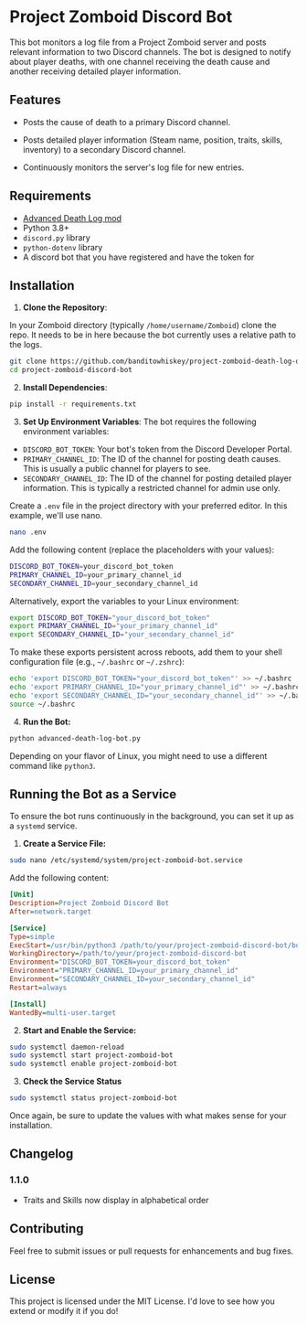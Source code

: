 
# Project Zomboid Discord Bot

  

This bot monitors a log file from a Project Zomboid server and posts relevant information to two Discord channels. The bot is designed to notify about player deaths, with one channel receiving the death cause and another receiving detailed player information.

## Features

- Posts the cause of death to a primary Discord channel.

- Posts detailed player information (Steam name, position, traits, skills, inventory) to a secondary Discord channel.

- Continuously monitors the server's log file for new entries.

## Requirements

- [Advanced Death Log mod](https://steamcommunity.com/sharedfiles/filedetails/?id=3298519559)
- Python 3.8+
- `discord.py` library
- `python-dotenv` library
- A discord bot that you have registered and have the token for


## Installation

1.  **Clone the Repository**:

In your Zomboid directory (typically `/home/username/Zomboid`) clone the repo. It needs to be in here because the bot currently uses a relative path to the logs.

```bash
git clone https://github.com/banditowhiskey/project-zomboid-death-log-discord-bot.git
cd project-zomboid-discord-bot
```

2. **Install Dependencies**:
```bash
pip install -r requirements.txt
```

3. **Set Up Environment Variables**:
The bot requires the following environment variables:
- `DISCORD_BOT_TOKEN`: Your bot's token from the Discord Developer Portal.
- `PRIMARY_CHANNEL_ID`: The ID of the channel for posting death causes. This is usually a public channel for players to see.
- `SECONDARY_CHANNEL_ID`: The ID of the channel for posting detailed player information. This is typically a restricted channel for admin use only.

Create a `.env` file in the project directory with your preferred editor. In this example, we'll use nano.

```bash
nano .env
```

Add the following content (replace the placeholders with your values):
```bash
DISCORD_BOT_TOKEN=your_discord_bot_token
PRIMARY_CHANNEL_ID=your_primary_channel_id
SECONDARY_CHANNEL_ID=your_secondary_channel_id
```
Alternatively, export the variables to your Linux environment:
```bash
export DISCORD_BOT_TOKEN="your_discord_bot_token"
export PRIMARY_CHANNEL_ID="your_primary_channel_id"
export SECONDARY_CHANNEL_ID="your_secondary_channel_id"
```

To make these exports persistent across reboots, add them to your shell configuration file (e.g., `~/.bashrc` or `~/.zshrc`):
```bash
echo 'export DISCORD_BOT_TOKEN="your_discord_bot_token"' >> ~/.bashrc
echo 'export PRIMARY_CHANNEL_ID="your_primary_channel_id"' >> ~/.bashrc
echo 'export SECONDARY_CHANNEL_ID="your_secondary_channel_id"' >> ~/.bashrc
source ~/.bashrc
```

4. **Run the Bot:**

```bash
python advanced-death-log-bot.py
```

Depending on your flavor of Linux, you  might need to use a different command like `python3`.

## Running the Bot as a Service
To ensure the bot runs continuously in the background, you can set it up as a `systemd` service.
1. **Create a Service File:**
```bash
sudo nano /etc/systemd/system/project-zomboid-bot.service
```
Add the following content:
```ini
[Unit]
Description=Project Zomboid Discord Bot
After=network.target

[Service]
Type=simple
ExecStart=/usr/bin/python3 /path/to/your/project-zomboid-discord-bot/bot.py
WorkingDirectory=/path/to/your/project-zomboid-discord-bot
Environment="DISCORD_BOT_TOKEN=your_discord_bot_token"
Environment="PRIMARY_CHANNEL_ID=your_primary_channel_id"
Environment="SECONDARY_CHANNEL_ID=your_secondary_channel_id"
Restart=always

[Install]
WantedBy=multi-user.target
```
2. **Start and Enable the Service:**
```bash
sudo systemctl daemon-reload
sudo systemctl start project-zomboid-bot
sudo systemctl enable project-zomboid-bot
```
3. **Check the Service Status**
```bash
sudo systemctl status project-zomboid-bot
```

Once again, be sure to update the values with what makes sense for your installation.

## Changelog
### 1.1.0
- Traits and Skills now display in alphabetical order

## Contributing

Feel free to submit issues or pull requests for enhancements and bug fixes.

## License

This project is licensed under the MIT License. I'd love to see how you extend or modify it if you do!
